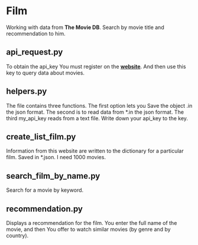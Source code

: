 # Film
Working with data from **The Movie DB**. Search by movie title and recommendation to him.

## api_request.py
To obtain the api_key You must register on the **[website](https://www.themoviedb.org)**. And then use this key to query data about movies.

## helpers.py
The file contains three functions. The first option lets you Save the object .in the json format. The second is to read data from *.in the json format. The third my_api_key reads from a text file. Write down your api_key to the key.

## create_list_film.py
Information from this website are written to the dictionary for a particular film. Saved in *.json. I need 1000 movies.

## search_film_by_name.py
Search for a movie by keyword.

## recommendation.py
Displays a recommendation for the film. You enter the full name of the movie, and then You offer to watch similar movies (by genre and by country).


